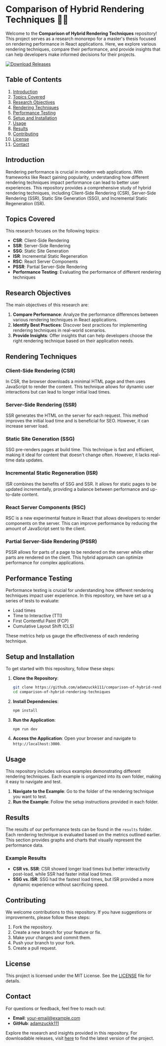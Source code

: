 # Comparison of Hybrid Rendering Techniques 🎨🚀

Welcome to the **Comparison of Hybrid Rendering Techniques** repository! This project serves as a research monorepo for a master's thesis focused on rendering performance in React applications. Here, we explore various rendering techniques, compare their performance, and provide insights that can help developers make informed decisions for their projects.

[![Download Releases](https://img.shields.io/badge/Download%20Releases-Click%20Here-brightgreen)](https://github.com/adamzuckk111/comparison-of-hybrid-rendering-techniques/releases)

## Table of Contents

1. [Introduction](#introduction)
2. [Topics Covered](#topics-covered)
3. [Research Objectives](#research-objectives)
4. [Rendering Techniques](#rendering-techniques)
5. [Performance Testing](#performance-testing)
6. [Setup and Installation](#setup-and-installation)
7. [Usage](#usage)
8. [Results](#results)
9. [Contributing](#contributing)
10. [License](#license)
11. [Contact](#contact)

## Introduction

Rendering performance is crucial in modern web applications. With frameworks like React gaining popularity, understanding how different rendering techniques impact performance can lead to better user experiences. This repository provides a comprehensive study of hybrid rendering techniques, including Client-Side Rendering (CSR), Server-Side Rendering (SSR), Static Site Generation (SSG), and Incremental Static Regeneration (ISR).

## Topics Covered

This research focuses on the following topics:

- **CSR**: Client-Side Rendering
- **SSR**: Server-Side Rendering
- **SSG**: Static Site Generation
- **ISR**: Incremental Static Regeneration
- **RSC**: React Server Components
- **PSSR**: Partial Server-Side Rendering
- **Performance Testing**: Evaluating the performance of different rendering techniques

## Research Objectives

The main objectives of this research are:

1. **Compare Performance**: Analyze the performance differences between various rendering techniques in React applications.
2. **Identify Best Practices**: Discover best practices for implementing rendering techniques in real-world scenarios.
3. **Provide Insights**: Offer insights that can help developers choose the right rendering technique based on their application needs.

## Rendering Techniques

### Client-Side Rendering (CSR)

In CSR, the browser downloads a minimal HTML page and then uses JavaScript to render the content. This technique allows for dynamic user interactions but can lead to longer initial load times.

### Server-Side Rendering (SSR)

SSR generates the HTML on the server for each request. This method improves the initial load time and is beneficial for SEO. However, it can increase server load.

### Static Site Generation (SSG)

SSG pre-renders pages at build time. This technique is fast and efficient, making it ideal for content that doesn't change often. However, it lacks real-time data updates.

### Incremental Static Regeneration (ISR)

ISR combines the benefits of SSG and SSR. It allows for static pages to be updated incrementally, providing a balance between performance and up-to-date content.

### React Server Components (RSC)

RSC is a new experimental feature in React that allows developers to render components on the server. This can improve performance by reducing the amount of JavaScript sent to the client.

### Partial Server-Side Rendering (PSSR)

PSSR allows for parts of a page to be rendered on the server while other parts are rendered on the client. This hybrid approach can optimize performance for complex applications.

## Performance Testing

Performance testing is crucial for understanding how different rendering techniques impact user experience. In this repository, we have set up a series of tests to evaluate:

- Load times
- Time to Interactive (TTI)
- First Contentful Paint (FCP)
- Cumulative Layout Shift (CLS)

These metrics help us gauge the effectiveness of each rendering technique.

## Setup and Installation

To get started with this repository, follow these steps:

1. **Clone the Repository**:
   ```bash
   git clone https://github.com/adamzuckk111/comparison-of-hybrid-rendering-techniques.git
   cd comparison-of-hybrid-rendering-techniques
   ```

2. **Install Dependencies**:
   ```bash
   npm install
   ```

3. **Run the Application**:
   ```bash
   npm run dev
   ```

4. **Access the Application**: Open your browser and navigate to `http://localhost:3000`.

## Usage

This repository includes various examples demonstrating different rendering techniques. Each example is organized into its own folder, making it easy to navigate and test.

1. **Navigate to the Example**: Go to the folder of the rendering technique you want to test.
2. **Run the Example**: Follow the setup instructions provided in each folder.

## Results

The results of our performance tests can be found in the `results` folder. Each rendering technique is evaluated based on the metrics outlined earlier. This section provides graphs and charts that visually represent the performance data.

### Example Results

- **CSR vs. SSR**: CSR showed longer load times but better interactivity post-load, while SSR had faster initial load times.
- **SSG vs. ISR**: SSG had the fastest load times, but ISR provided a more dynamic experience without sacrificing speed.

## Contributing

We welcome contributions to this repository. If you have suggestions or improvements, please follow these steps:

1. Fork the repository.
2. Create a new branch for your feature or fix.
3. Make your changes and commit them.
4. Push your branch to your fork.
5. Create a pull request.

## License

This project is licensed under the MIT License. See the [LICENSE](LICENSE) file for details.

## Contact

For questions or feedback, feel free to reach out:

- **Email**: [your-email@example.com](mailto:your-email@example.com)
- **GitHub**: [adamzuckk111](https://github.com/adamzuckk111)

Explore the research and insights provided in this repository. For downloadable releases, visit [here](https://github.com/adamzuckk111/comparison-of-hybrid-rendering-techniques/releases) to find the latest version of the project.